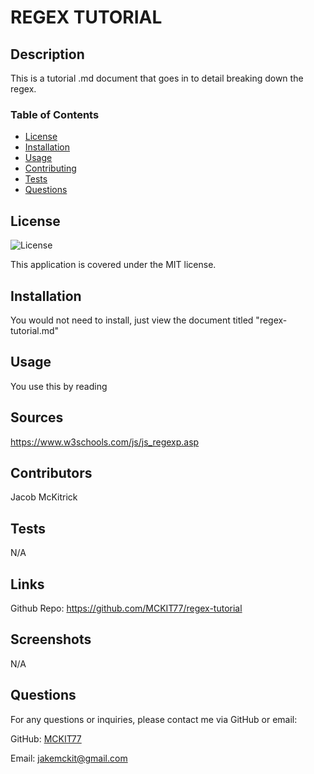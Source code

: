 # REGEX TUTORIAL

## Description
This is a tutorial .md document that goes in to detail breaking down the regex.

### Table of Contents
- [License](#license)
- [Installation](#installation)
- [Usage](#usage)
- [Contributing](#contributing)
- [Tests](#tests)
- [Questions](#questions)

## License
![License](https://img.shields.io/badge/License-MIT-brightgreen)

This application is covered under the MIT license.

## Installation
You would not need to install, just view the document titled "regex-tutorial.md"

## Usage
You use this by reading 

## Sources

https://www.w3schools.com/js/js_regexp.asp

## Contributors
Jacob McKitrick

## Tests

N/A

## Links

Github Repo:  https://github.com/MCKIT77/regex-tutorial

## Screenshots

N/A

## Questions
For any questions or inquiries, please contact me via GitHub or email:

GitHub: [MCKIT77](https://github.com/MCKIT77)

Email: jakemckit@gmail.com